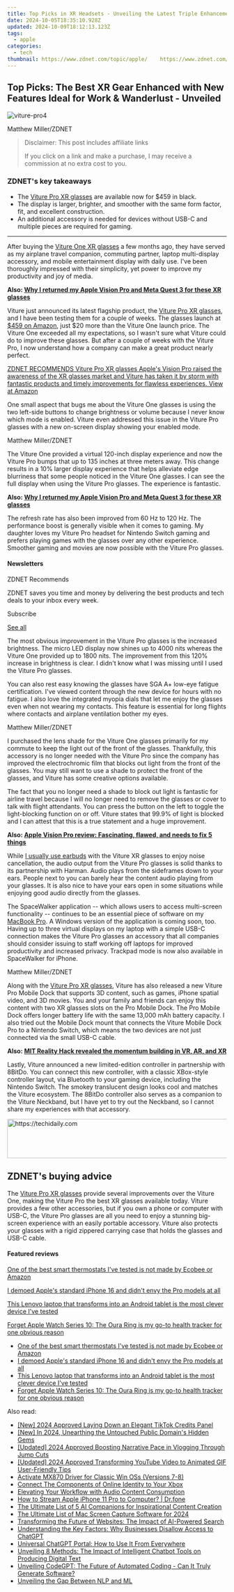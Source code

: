```yaml
---
title: Top Picks in XR Headsets - Unveiling the Latest Triple Enhancements for Work & Wanderlust | TechRadar
date: 2024-10-05T18:35:10.928Z
updated: 2024-10-09T18:12:13.123Z
tags:
  - apple
categories:
  - tech
thumbnail: https://www.zdnet.com/topic/apple/    https://www.zdnet.com/a/img/resize/30126cc02e25e98623783167e2f0a23f35c25e63/2024/05/18/b56fe963-bb60-429a-9361-ca8f06e77de5/viture-pro4.jpg?width=170&height=96&fit=crop&auto=webp
---
```


## Top Picks: The Best XR Gear Enhanced with New Features Ideal for Work & Wanderlust - Unveiled

![viture-pro4](https://www.zdnet.com/a/img/resize/f2069a8f6fdfdb3a2d6f6143a1db02a676ba060e/2024/05/18/b56fe963-bb60-429a-9361-ca8f06e77de5/viture-pro4.jpg?auto=webp&width=1280)

Matthew Miller/ZDNET

>  Disclaimer: This post includes affiliate links
>
>  If you click on a link and make a purchase, I may receive a commission at no extra cost to you.
>

### ZDNET's key takeaways

* The [Viture Pro XR glasses](https://buy.geni.us/Proxy.ashx?TSID=368250&GR%5FURL=https%3A%2F%2Fwww.amazon.com%2Fdp%2FB0D3LRH8G4%3Ftag%3Dzd-buy-button-20%26ascsubtag%3D%5F%5FCOM%5FCLICK%5FID%5F%5F%7C2a2e9562-a270-4881-945e-c5abfef924f5%7Cdtp&dtb=1) are available now for $459 in black.
* The display is larger, brighter, and smoother with the same form factor, fit, and excellent construction.
* An additional accessory is needed for devices without USB-C and multiple pieces are required for gaming.

---

After buying the [Viture One XR glasses](https://www.zdnet.com/article/why-i-returned-my-apple-vision-pro-and-meta-quest-3-for-these-xr-glasses/) a few months ago, they have served as my airplane travel companion, commuting partner, laptop multi-display accessory, and mobile entertainment display with daily use. I've been thoroughly impressed with their simplicity, yet power to improve my productivity and joy of media.

**Also: [Why I returned my Apple Vision Pro and Meta Quest 3 for these XR glasses](https://www.zdnet.com/article/why-i-returned-my-apple-vision-pro-and-meta-quest-3-for-these-xr-glasses/)**

Viture just announced its latest flagship product, the [Viture Pro XR glasses](https://buy.geni.us/Proxy.ashx?TSID=368250&GR%5FURL=https%3A%2F%2Fwww.amazon.com%2Fdp%2FB0D3LRH8G4%3Ftag%3Dzd-buy-button-20%26ascsubtag%3D%5F%5FCOM%5FCLICK%5FID%5F%5F%7C2a2e9562-a270-4881-945e-c5abfef924f5%7Cdtp&dtb=1), and I have been testing them for a couple of weeks. The glasses launch at [$459 on Amazon](https://buy.geni.us/Proxy.ashx?TSID=368250&GR%5FURL=https%3A%2F%2Fwww.amazon.com%2Fdp%2FB0D3LRH8G4%3Ftag%3Dzd-buy-button-20%26ascsubtag%3D%5F%5FCOM%5FCLICK%5FID%5F%5F%7C2a2e9562-a270-4881-945e-c5abfef924f5%7Cdtp&dtb=1), just $20 more than the Viture One launch price. The Viture One exceeded all my expectations, so I wasn't sure what Viture could do to improve these glasses. But after a couple of weeks with the Viture Pro, I now understand how a company can make a great product nearly perfect.

[ZDNET RECOMMENDS Viture Pro XR glasses Apple's Vision Pro raised the awareness of the XR glasses market and Viture has taken it by storm with fantastic products and timely improvements for flawless experiences. View at Amazon](https://buy.geni.us/Proxy.ashx?TSID=368250&GR%5FURL=https%3A%2F%2Fwww.amazon.com%2Fdp%2FB0D3LRH8G4%3Ftag%3Dzd-buy-button-20%26ascsubtag%3D%5F%5FCOM%5FCLICK%5FID%5F%5F%7C2a2e9562-a270-4881-945e-c5abfef924f5%7Cdtp&dtb=1)

One small aspect that bugs me about the Viture One glasses is using the two left-side buttons to change brightness or volume because I never know which mode is enabled. Viture even addressed this issue in the Viture Pro glasses with a new on-screen display showing your enabled mode.

Matthew Miller/ZDNET

The Viture One provided a virtual 120-inch display experience and now the Viture Pro bumps that up to 135 inches at three meters away. This change results in a 10% larger display experience that helps alleviate edge blurriness that some people noticed in the Viture One glasses. I can see the full display when using the Viture Pro glasses. The experience is fantastic.

**Also: [Why I returned my Apple Vision Pro and Meta Quest 3 for these XR glasses](https://www.zdnet.com/article/why-i-returned-my-apple-vision-pro-and-meta-quest-3-for-these-xr-glasses/)**

The refresh rate has also been improved from 60 Hz to 120 Hz. The performance boost is generally visible when it comes to gaming. My daughter loves my Viture Pro headset for Nintendo Switch gaming and prefers playing games with the glasses over any other experience. Smoother gaming and movies are now possible with the Viture Pro glasses.

#### Newsletters

ZDNET Recommends

ZDNET saves you time and money by delivering the best products and tech deals to your inbox every week.

 Subscribe

[See all](https://www.zdnet.com/newsletters/)

The most obvious improvement in the Viture Pro glasses is the increased brightness. The micro LED display now shines up to 4000 nits whereas the Viture One provided up to 1800 nits. The improvement from this 120% increase in brightness is clear. I didn't know what I was missing until I used the Viture Pro glasses.

You can also rest easy knowing the glasses have SGA A+ low-eye fatigue certification. I've viewed content through the new device for hours with no fatigue. I also love the integrated myopia dials that let me enjoy the glasses even when not wearing my contacts. This feature is essential for long flights where contacts and airplane ventilation bother my eyes.

Matthew Miller/ZDNET

I purchased the lens shade for the Viture One glasses primarily for my commute to keep the light out of the front of the glasses. Thankfully, this accessory is no longer needed with the Viture Pro since the company has improved the electrochromic film that blocks out light from the front of the glasses. You may still want to use a shade to protect the front of the glasses, and Viture has some creative options available.

The fact that you no longer need a shade to block out light is fantastic for airline travel because I will no longer need to remove the glasses or cover to talk with flight attendants. You can press the button on the left to toggle the light-blocking function on or off. Viture states that 99.9% of light is blocked and I can attest that this is a true statement and a huge improvement.

**Also: [Apple Vision Pro review: Fascinating, flawed, and needs to fix 5 things](https://www.zdnet.com/article/apple-vision-pro-review/)**

While [I usually use earbuds](https://www.zdnet.com/article/best-earbuds/) with the Viture XR glasses to enjoy noise cancellation, the audio output from the Viture Pro glasses is solid thanks to its partnership with Harman. Audio plays from the sideframes down to your ears. People next to you can barely hear the content audio playing from your glasses. It is also nice to have your ears open in some situations while enjoying good audio directly from the glasses.

The SpaceWalker application -- which allows users to access multi-screen functionality -- continues to be an essential piece of software on my [MacBook Pro](https://www.zdnet.com/article/macbook-air-vs-macbook-pro-how-to-decide/). A Windows version of the application is coming soon, too. Having up to three virtual displays on my laptop with a simple USB-C connection makes the Viture Pro glasses an accessory that all companies should consider issuing to staff working off laptops for improved productivity and increased privacy. Trackpad mode is now also available in SpaceWalker for iPhone.

Matthew Miller/ZDNET

Along with the [Viture Pro XR glasses](https://buy.geni.us/Proxy.ashx?TSID=368250&GR%5FURL=https%3A%2F%2Fwww.amazon.com%2Fdp%2FB0D3LRH8G4%3Ftag%3Dzd-buy-button-20%26ascsubtag%3D%5F%5FCOM%5FCLICK%5FID%5F%5F%7C2a2e9562-a270-4881-945e-c5abfef924f5%7Cdtp&dtb=1), Viture has also released a new Viture Pro Mobile Dock that supports 3D content, such as games, iPhone spatial video, and 3D movies. You and your family and friends can enjoy this content with two XR glasses slots on the Pro Mobile Dock. The Pro Mobile Dock offers longer battery life with the same 13,000 mAh battery capacity. I also tried out the Mobile Dock mount that connects the Viture Mobile Dock Pro to a Nintendo Switch, which means the two devices are not just connected via the small USB-C cable. 

**Also: [MIT Reality Hack revealed the momentum building in VR, AR, and XR](https://www.zdnet.com/article/mit-reality-hack-revealed-the-momentum-building-in-vr-ar-and-xr/)**

Lastly, Viture announced a new limited-edition controller in partnership with 8BitDo. You can connect this new controller, with a classic XBox-style controller layout, via Bluetooth to your gaming device, including the Nintendo Switch. The smokey translucent design looks cool and matches the Viture ecosystem. The 8BitDo controller also serves as a companion to the Viture Neckband, but I have yet to try out the Neckband, so I cannot share my experiences with that accessory.

<!-- affiliate ads begin -->
<a href="https://review-au.sjv.io/c/5597632/2135316/14409" target="_top" id="2135316">
  <img src="//a.impactradius-go.com/display-ad/14409-2135316" border="0" alt="https://techidaily.com" width="728" height="90"/>
</a>
<img height="0" width="0" src="https://review-au.sjv.io/i/5597632/2135316/14409" style="position:absolute;visibility:hidden;" border="0" />
<!-- affiliate ads end -->

## ZDNET's buying advice

The [Viture Pro XR glasses](https://buy.geni.us/Proxy.ashx?TSID=368250&GR%5FURL=https%3A%2F%2Fwww.amazon.com%2Fdp%2FB0D3LRH8G4%3Ftag%3Dzd-buy-button-20%26ascsubtag%3D%5F%5FCOM%5FCLICK%5FID%5F%5F%7C2a2e9562-a270-4881-945e-c5abfef924f5%7Cdtp&dtb=1) provide several improvements over the Viture One, making the Viture Pro the best XR glasses available today. Viture provides a few other accessories, but if you own a phone or computer with USB-C, the Viture Pro glasses are all you need to enjoy a stunning big-screen experience with an easily portable accessory. Viture also protects your glasses with a rigid zippered carrying case that holds the glasses and USB-C cable.

#### Featured reviews

[One of the best smart thermostats I've tested is not made by Ecobee or Amazon](https://www.zdnet.com/article/one-of-the-best-smart-thermostats-ive-tested-is-not-made-by-ecobee-or-amazon/ "One of the best smart thermostats I've tested is not made by Ecobee or Amazon")

[I demoed Apple's standard iPhone 16 and didn't envy the Pro models at all](https://www.zdnet.com/article/i-tested-the-iphone-16-and-iphone-16-plus-and-they-left-me-with-no-pro-model-envy-at-all/ "I demoed Apple's standard iPhone 16 and didn't envy the Pro models at all")

[This Lenovo laptop that transforms into an Android tablet is the most clever device I've tested](https://www.zdnet.com/article/i-tested-lenovos-windows-laptop-that-doubles-as-an-android-tablet-and-it-has-so-much-potential/ "This Lenovo laptop that transforms into an Android tablet is the most clever device I've tested")

[Forget Apple Watch Series 10: The Oura Ring is my go-to health tracker for one obvious reason](https://www.zdnet.com/article/forget-apple-watch-series-10-the-oura-ring-is-my-go-to-health-tracker-for-one-obvious-reason/ "Forget Apple Watch Series 10: The Oura Ring is my go-to health tracker for one obvious reason")

* [One of the best smart thermostats I've tested is not made by Ecobee or Amazon](https://www.zdnet.com/article/one-of-the-best-smart-thermostats-ive-tested-is-not-made-by-ecobee-or-amazon/ "One of the best smart thermostats I've tested is not made by Ecobee or Amazon")
* [I demoed Apple's standard iPhone 16 and didn't envy the Pro models at all](https://www.zdnet.com/article/i-tested-the-iphone-16-and-iphone-16-plus-and-they-left-me-with-no-pro-model-envy-at-all/ "I demoed Apple's standard iPhone 16 and didn't envy the Pro models at all")
* [This Lenovo laptop that transforms into an Android tablet is the most clever device I've tested](https://www.zdnet.com/article/i-tested-lenovos-windows-laptop-that-doubles-as-an-android-tablet-and-it-has-so-much-potential/ "This Lenovo laptop that transforms into an Android tablet is the most clever device I've tested")
* [Forget Apple Watch Series 10: The Oura Ring is my go-to health tracker for one obvious reason](https://www.zdnet.com/article/forget-apple-watch-series-10-the-oura-ring-is-my-go-to-health-tracker-for-one-obvious-reason/ "Forget Apple Watch Series 10: The Oura Ring is my go-to health tracker for one obvious reason")

<ins class="adsbygoogle"
     style="display:block"
     data-ad-format="autorelaxed"
     data-ad-client="ca-pub-7571918770474297"
     data-ad-slot="1223367746"></ins>

<ins class="adsbygoogle"
     style="display:block"
     data-ad-client="ca-pub-7571918770474297"
     data-ad-slot="8358498916"
     data-ad-format="auto"
     data-full-width-responsive="true"></ins>

<span class="atpl-alsoreadstyle">Also read:</span>
<div><ul>
<li><a href="https://tiktok-clips.techidaily.com/new-2024-approved-laying-down-an-elegant-tiktok-credits-panel/"><u>[New] 2024 Approved Laying Down an Elegant TikTok Credits Panel</u></a></li>
<li><a href="https://article-posts.techidaily.com/new-in-2024-unearthing-the-untouched-public-domains-hidden-gems/"><u>[New] In 2024, Unearthing the Untouched Public Domain's Hidden Gems</u></a></li>
<li><a href="https://youtube-data.techidaily.com/ed-2024-approved-boosting-narrative-pace-in-vlogging-through-jump-cuts/"><u>[Updated] 2024 Approved Boosting Narrative Pace in Vlogging Through Jump Cuts</u></a></li>
<li><a href="https://youtube-webster.techidaily.com/ed-2024-approved-transforming-youtube-video-to-animated-gif-user-friendly-tips/"><u>[Updated] 2024 Approved Transforming YouTube Video to Animated GIF User-Friendly Tips</u></a></li>
<li><a href="https://driver-install.techidaily.com/activate-mx870-driver-for-classic-win-oss-versions-7-8/"><u>Activate MX870 Driver for Classic Win OSs (Versions 7-8)</u></a></li>
<li><a href="https://facebook.techidaily.com/connect-the-components-of-online-identity-to-your-xbox/"><u>Connect The Components of Online Identity to Your Xbox</u></a></li>
<li><a href="https://extra-resources.techidaily.com/elevating-your-workflow-with-audio-content-consumption/"><u>Elevating Your Workflow with Audio Content Consumption</u></a></li>
<li><a href="https://screen-mirror.techidaily.com/how-to-stream-apple-iphone-11-pro-to-computer-drfone-by-drfone-ios/"><u>How to Stream Apple iPhone 11 Pro to Computer? | Dr.fone</u></a></li>
<li><a href="https://tech-hub.techidaily.com/the-ultimate-list-of-5-ai-companions-for-inspirational-content-creation/"><u>The Ultimate List of 5 AI Companions for Inspirational Content Creation</u></a></li>
<li><a href="https://visual-screen-recording.techidaily.com/the-ultimate-list-of-mac-screen-capture-software-for-2024/"><u>The Ultimate List of Mac Screen Capture Software for 2024</u></a></li>
<li><a href="https://tech-hub.techidaily.com/transforming-the-future-of-websites-the-impact-of-ai-powered-search/"><u>Transforming the Future of Websites: The Impact of AI-Powered Search</u></a></li>
<li><a href="https://tech-hub.techidaily.com/understanding-the-key-factors-why-businesses-disallow-access-to-chatgpt/"><u>Understanding the Key Factors: Why Businesses Disallow Access to ChatGPT</u></a></li>
<li><a href="https://tech-hub.techidaily.com/universal-chatgpt-portal-how-to-use-it-from-everywhere/"><u>Universal ChatGPT Portal: How to Use It From Everywhere</u></a></li>
<li><a href="https://tech-hub.techidaily.com/unveiling-8-methods-the-impact-of-intelligent-chatbot-tools-on-producing-digital-text/"><u>Unveiling 8 Methods: The Impact of Intelligent Chatbot Tools on Producing Digital Text</u></a></li>
<li><a href="https://tech-hub.techidaily.com/unveiling-codegpt-the-future-of-automated-coding-can-it-truly-generate-software/"><u>Unveiling CodeGPT: The Future of Automated Coding - Can It Truly Generate Software?</u></a></li>
<li><a href="https://tech-hub.techidaily.com/unveiling-the-gap-between-nlp-and-ml/"><u>Unveiling the Gap Between NLP and ML</u></a></li>
</ul></div>

